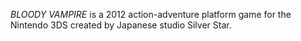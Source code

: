_BLOODY VAMPIRE_ is a 2012 action-adventure platform game for the Nintendo 3DS created by Japanese studio Silver Star.
